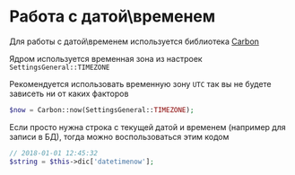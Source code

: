 # Работа с датой\временем
Для работы с датой\временем используется библиотека [Carbon](http://carbon.nesbot.com)

Ядром используется временная зона из настроек `SettingsGeneral::TIMEZONE`

Рекомендуется использовать временную зону `UTC` так вы не будете зависеть ни от каких факторов
```php
$now = Carbon::now(SettingsGeneral::TIMEZONE);
```

Если просто нужна строка с текущей датой и временем (например для записи в БД), тогда можно воспользоваться этим кодом
```php
// 2018-01-01 12:45:32
$string = $this->dic['datetimenow'];
```